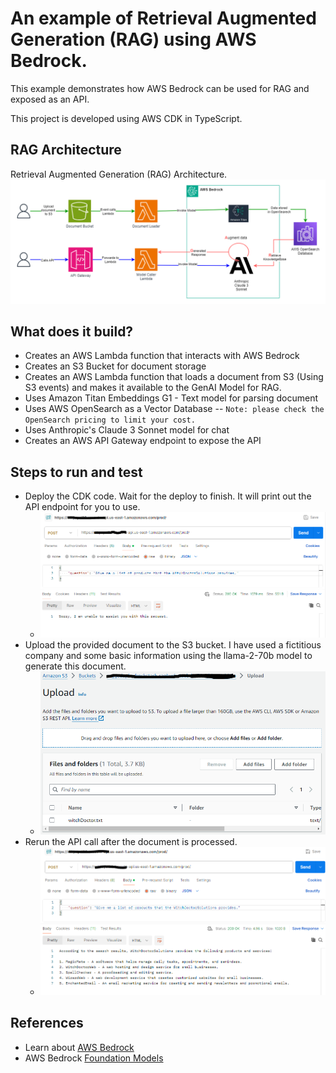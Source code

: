 # An example of Retrieval Augmented Generation (RAG) using AWS Bedrock.
This example demonstrates how AWS Bedrock can be used for RAG and exposed as an API.  

This project is developed using AWS CDK in TypeScript.

## RAG Architecture
Retrieval Augmented Generation (RAG) Architecture.
![image](architecture.PNG "RAG Architecture")

## What does it build?
* Creates an AWS Lambda function that interacts with AWS Bedrock
* Creates an S3 Bucket for document storage
* Creates an AWS Lambda function that loads a document from S3 (Using S3 events) and makes it available to the GenAI Model for RAG.
* Uses Amazon Titan Embeddings G1 - Text model for parsing document
* Uses AWS OpenSearch as a Vector Database -- `Note: please check the OpenSearch pricing to limit your cost.`
* Uses Anthropic's Claude 3 Sonnet model for chat
* Creates an AWS API Gateway endpoint to expose the API

## Steps to run and test
* Deploy the CDK code. Wait for the deploy to finish.  It will print out the API endpoint for you to use.
  * ![image](pre-rag.PNG "Example of API response without RAG")
* Upload the provided document to the S3 bucket.  I have used a fictitious company and some basic information using the llama-2-70b model to generate this document.
  * ![image](upload-doc.PNG "Load the document to S3")
* Rerun the API call after the document is processed.
  * ![image](rag-response.PNG "Example of Retrieval Augmented Generation (RAG)")

## References
* Learn about [AWS Bedrock](https://aws.amazon.com/bedrock/)
* AWS Bedrock [Foundation Models](https://docs.aws.amazon.com/bedrock/latest/userguide/models-supported.html)
